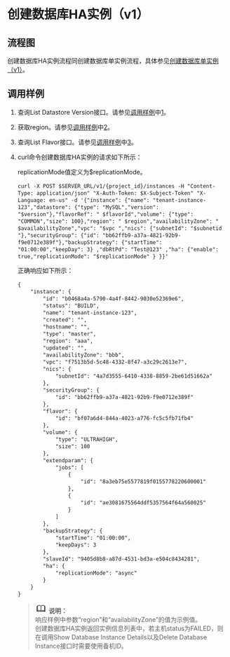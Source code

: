 # 创建数据库HA实例（v1）<a name="zh-cn_topic_0032347799"></a>

## 流程图<a name="section19141437145619"></a>

创建数据库HA实例流程同创建数据库单实例流程，具体参见[创建数据库单实例（v1）](创建数据库单实例（v1）.md)。

## 调用样例<a name="section4838185413563"></a>

1.  查询List Datastore Version接口。请参见[调用样例](创建数据库单实例（v1）.md#section191181639185213)中[1](创建数据库单实例（v1）.md#li25441382)。
2.  获取region。请参见[调用样例](创建数据库单实例（v1）.md#section191181639185213)中[2](创建数据库单实例（v1）.md#li952315819528)。
3.  查询List Flavor接口。请参见[调用样例](创建数据库单实例（v1）.md#section191181639185213)中[3](创建数据库单实例（v1）.md#li11317154)。
4.  curl命令创建数据库HA实例的请求如下所示：

    replicationMode值定义为$replicationMode。

    ```
    curl -X POST $SERVER_URL/v1/{project_id}/instances -H "Content-Type: application/json" "X-Auth-Token: $X-Subject-Token" "X-Language: en-us" -d '{"instance": {"name": "tenant-instance-123","datastore": {"type": "MySQL","version": "$version"},"flavorRef": " $flavorId","volume": {"type": "COMMON","size": 100},"region": " $region","availabilityZone": " $availabilityZone","vpc": "$vpc ","nics": {"subnetId": "$subnetid "},"securityGroup": {"id": "bb62ffb9-a37a-4821-92b9-f9e0712e389f"},"backupStrategy": {"startTime": "01:00:00","keepDay": 3} ,"dbRtPd": "Test@123" ,"ha": {"enable": true,"replicationMode": "$replicationMode" } }}'
    ```

    正确响应如下所示：

    ```
    {
        "instance": {
            "id": "b0468a4a-5790-4a4f-8442-9030e52369e6",
            "status": "BUILD",
            "name": "tenant-instance-123",
            "created": "",
            "hostname": "",
            "type": "master",
            "region": "aaa",
            "updated": "",
            "availabilityZone": "bbb",
            "vpc": "f7513b5d-5c48-4332-8f47-a3c29c2613e7",
            "nics": {
                "subnetId": "4a7d3555-6410-4338-8859-2be61d51662a"
            },
            "securityGroup": {
                "id": "bb62ffb9-a37a-4821-92b9-f9e0712e389f"
            },
            "flavor": {
                "id": "bf07a6d4-844a-4023-a776-fc5c5fb71fb4"
            },
            "volume": {
                "type": "ULTRAHIGH",
                "size": 100
            },
            "extendparam": {
                "jobs": [
                    {
                        "id": "8a3eb75e5577819f0155778220600001"
                    },
                    {
                        "id": "ae3081675564ddf5357564f64a560025"
                    }
                ]
            },
            "backupStrategy": {
                "startTime": "01:00:00",
                "keepDays": 3
            },
            "slaveId": "9405d8b8-a87d-4531-bd3a-e504c8434281",
            "ha": {
                "replicationMode": "async"
            }
        }
    }
    ```

    >![](public_sys-resources/icon-note.gif) **说明：**   
    >响应样例中参数“region”和“availabilityZone”的值为示例值。  
    >创建数据库HA实例返回实例信息列表中，若主机status为FAILED，则在调用Show Database Instance Details以及Delete Database Instance接口时需要使用备机ID。  


